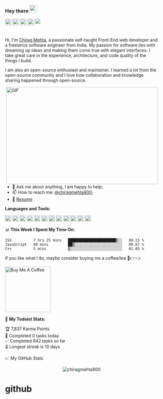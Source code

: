 ### Hey there <img src="https://media.giphy.com/media/hvRJCLFzcasrR4ia7z/giphy.gif" width="25px">
<a href="https://discord.gg/XTW52Kt">
  <img align="left" alt="Abhishek's Discord" width="22px" src="https://raw.githubusercontent.com/peterthehan/peterthehan/master/assets/discord.svg" />
</a>
<a href="https://twitter.com/abhisheknaiidu">
  <img align="left" alt="Abhishek Naidu | Twitter" width="22px" src="https://raw.githubusercontent.com/peterthehan/peterthehan/master/assets/twitter.svg" />
</a>
<a href="https://www.linkedin.com/in/abhisheknaiidu/">
  <img align="left" alt="Abhishek's LinkedIN" width="22px" src="https://raw.githubusercontent.com/peterthehan/peterthehan/master/assets/linkedin.svg" />
</a>
<a href="https://open.spotify.com/user/e90fe4zsndbm6xoe2t7t8kogf?si=WaLKpwvWTle0btle2qPb6g">
  <img align="left" alt="Abhishek's Spotify" width="22px" src="https://raw.githubusercontent.com/peterthehan/peterthehan/master/assets/spotify.svg" />
</a>

![](https://visitor-badge.glitch.me/badge?page_id=abhisheknaiidu.abhisheknaiidu)

<br />

Hi, I'm [Chirag Mehta](https://chiragresume.vercel.app/), a passionate self-taught Front-End web developer and a freelance software engineer from India. My passion for software lies with dreaming up ideas and making them come true with elegant interfaces. I take great care in the experience, architecture, and code quality of the things I build.

I am also an open-source enthusiast and maintainer. I learned a lot from the open-source community and I love how collaboration and knowledge sharing happened through open-source.


  <img align="right" alt="GIF" src="https://github.com/abhisheknaiidu/abhisheknaiidu/blob/master/code.gif?raw=true" width="500" height="320" />
  
- 💬 Ask me about anything, I am happy to help;
- 📫 How to reach me: [@chiragmehta900](mailto:chiragmehta900@gmail.com?subject=Enquire%20for%20web%20development&body=hey%20chirag%20i%20want%20some%20help%20in%20web%20development.);
- 📝 [Resume](https://chiragresume.vercel.app/images/resume/Chirag_Mehta_CV.pdf)

**Languages and Tools:**  

<code><img height="20" src="https://chiragresume.vercel.app/images/svg/cloud-computing.svg"></code>
<code><img height="20" src="https://chiragresume.vercel.app/images/svg/up-arrow.svg"></code>
<code><img height="20" src="https://chiragresume.vercel.app/images/svg/github.svg"></code>
<code><img height="20" src="https://chiragresume.vercel.app/images/svg/physics.svg"></code>
<code><img height="20" src="https://chiragresume.vercel.app/images/svg/nodejs.svg"></code>
<code><img height="20" src="https://chiragresume.vercel.app/images/svg/php.svg"></code>
<code><img height="20" src="https://chiragresume.vercel.app/images/svg/c.svg"></code>
<code><img height="20" src="https://chiragresume.vercel.app/images/svg/typescript.svg"></code>
<code><img height="20" src="https://chiragresume.vercel.app/images/svg/js-file.svg"></code>
<code><img height="20" src="https://chiragresume.vercel.app/images/svg/sass.svg"></code>
<code><img height="20" src="https://chiragresume.vercel.app/images/svg/css.svg"></code>
<code><img height="20" src="https://chiragresume.vercel.app/images/svg/html-5.svg"></code>

📊 **This Week I Spent My Time On:**
<!--START_SECTION:waka-->
```text
JSX          7 hrs 25 mins   ██████████████████████▒░░   89.21 % 
JavaScript   48 mins         ██▒░░░░░░░░░░░░░░░░░░░░░░   09.67 % 
C++          5 mins          ▒░░░░░░░░░░░░░░░░░░░░░░░░   01.05 % 
```
<!--END_SECTION:waka-->

If you like what I do, maybe consider buying me a coffee/tea 🥺👉👈

<a href="https://www.buymeacoffee.com/chiragmehta900" target="_blank"><img src="https://cdn.buymeacoffee.com/buttons/v2/default-red.png" alt="Buy Me A Coffee" width="150" ></a>

🚧 **My Todoist Stats:**
<!-- TODO-IST:START -->
🏆  7,837 Karma Points           
🌸  Completed 0 tasks today           
✅  Completed 642 tasks so far           
⏳  Longest streak is 10 days
<!-- TODO-IST:END -->


📈 My GitHub Stats

<p align="center"> <img src="https://github-readme-stats.vercel.app/api?username=abhisheknaiidu&show_icons=true&theme=gotham" alt="chiragmehta900" />




# github
